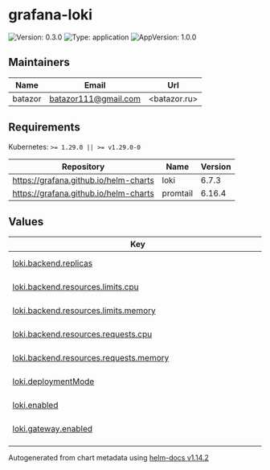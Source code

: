 # grafana-loki

![Version: 0.3.0](https://img.shields.io/badge/Version-0.3.0-informational?style=flat-square) ![Type: application](https://img.shields.io/badge/Type-application-informational?style=flat-square) ![AppVersion: 1.0.0](https://img.shields.io/badge/AppVersion-1.0.0-informational?style=flat-square)

## Maintainers

| Name | Email | Url |
| ---- | ------ | --- |
| batazor | <batazor111@gmail.com> | <batazor.ru> |

## Requirements

Kubernetes: `>= 1.29.0 || >= v1.29.0-0`

| Repository | Name | Version |
|------------|------|---------|
| https://grafana.github.io/helm-charts | loki | 6.7.3 |
| https://grafana.github.io/helm-charts | promtail | 6.16.4 |

## Values

<table height="400px" >
	<thead>
		<th>Key</th>
		<th>Type</th>
		<th>Default</th>
		<th>Description</th>
	</thead>
	<tbody>
		<tr>
			<td id="loki--backend--replicas"><a href="./values.yaml#L135">loki.backend.replicas</a></td>
			<td>
int
</td>
			<td>
				<div style="max-width: 300px;">
<pre lang="json">
0
</pre>
</div>
			</td>
			<td></td>
		</tr>
		<tr>
			<td id="loki--backend--resources--limits--cpu"><a href="./values.yaml#L139">loki.backend.resources.limits.cpu</a></td>
			<td>
string
</td>
			<td>
				<div style="max-width: 300px;">
<pre lang="json">
"300m"
</pre>
</div>
			</td>
			<td></td>
		</tr>
		<tr>
			<td id="loki--backend--resources--limits--memory"><a href="./values.yaml#L140">loki.backend.resources.limits.memory</a></td>
			<td>
string
</td>
			<td>
				<div style="max-width: 300px;">
<pre lang="json">
"1Gi"
</pre>
</div>
			</td>
			<td></td>
		</tr>
		<tr>
			<td id="loki--backend--resources--requests--cpu"><a href="./values.yaml#L142">loki.backend.resources.requests.cpu</a></td>
			<td>
string
</td>
			<td>
				<div style="max-width: 300px;">
<pre lang="json">
"50m"
</pre>
</div>
			</td>
			<td></td>
		</tr>
		<tr>
			<td id="loki--backend--resources--requests--memory"><a href="./values.yaml#L143">loki.backend.resources.requests.memory</a></td>
			<td>
string
</td>
			<td>
				<div style="max-width: 300px;">
<pre lang="json">
"64Mi"
</pre>
</div>
			</td>
			<td></td>
		</tr>
		<tr>
			<td id="loki--deploymentMode"><a href="./values.yaml#L6">loki.deploymentMode</a></td>
			<td>
string
</td>
			<td>
				<div style="max-width: 300px;">
<pre lang="json">
"SingleBinary"
</pre>
</div>
			</td>
			<td></td>
		</tr>
		<tr>
			<td id="loki--enabled"><a href="./values.yaml#L2">loki.enabled</a></td>
			<td>
bool
</td>
			<td>
				<div style="max-width: 300px;">
<pre lang="json">
true
</pre>
</div>
			</td>
			<td></td>
		</tr>
		<tr>
			<td id="loki--gateway--enabled"><a href="./values.yaml#L115">loki.gateway.enabled</a></td>
			<td>
bool
</td>
			<td>
				<div style="max-width: 300px;">
<pre lang="json">
false
</pre>
</div>
			</td>
			<td></td>
		</tr>
		<tr>
			<td id="loki--gateway--resources--limits--cpu"><a href="./values.yaml#L119">loki.gateway.resources.limits.cpu</a></td>
			<td>
string
</td>
			<td>
				<div style="max-width: 300px;">
<pre lang="json">
"300m"
</pre>
</div>
			</td>
			<td></td>
		</tr>
		<tr>
			<td id="loki--gateway--resources--limits--memory"><a href="./values.yaml#L120">loki.gateway.resources.limits.memory</a></td>
			<td>
string
</td>
			<td>
				<div style="max-width: 300px;">
<pre lang="json">
"1Gi"
</pre>
</div>
			</td>
			<td></td>
		</tr>
		<tr>
			<td id="loki--gateway--resources--requests--cpu"><a href="./values.yaml#L122">loki.gateway.resources.requests.cpu</a></td>
			<td>
string
</td>
			<td>
				<div style="max-width: 300px;">
<pre lang="json">
"50m"
</pre>
</div>
			</td>
			<td></td>
		</tr>
		<tr>
			<td id="loki--gateway--resources--requests--memory"><a href="./values.yaml#L123">loki.gateway.resources.requests.memory</a></td>
			<td>
string
</td>
			<td>
				<div style="max-width: 300px;">
<pre lang="json">
"64Mi"
</pre>
</div>
			</td>
			<td></td>
		</tr>
		<tr>
			<td id="loki--loki--auth_enabled"><a href="./values.yaml#L11">loki.loki.auth_enabled</a></td>
			<td>
bool
</td>
			<td>
				<div style="max-width: 300px;">
<pre lang="json">
false
</pre>
</div>
			</td>
			<td></td>
		</tr>
		<tr>
			<td id="loki--loki--commonConfig--replication_factor"><a href="./values.yaml#L14">loki.loki.commonConfig.replication_factor</a></td>
			<td>
int
</td>
			<td>
				<div style="max-width: 300px;">
<pre lang="json">
1
</pre>
</div>
			</td>
			<td></td>
		</tr>
		<tr>
			<td id="loki--loki--revisionHistoryLimit"><a href="./values.yaml#L9">loki.loki.revisionHistoryLimit</a></td>
			<td>
int
</td>
			<td>
				<div style="max-width: 300px;">
<pre lang="json">
3
</pre>
</div>
			</td>
			<td></td>
		</tr>
		<tr>
			<td id="loki--loki--schemaConfig--configs[0]--from"><a href="./values.yaml#L21">loki.loki.schemaConfig.configs[0].from</a></td>
			<td>
string
</td>
			<td>
				<div style="max-width: 300px;">
<pre lang="json">
"2024-04-01"
</pre>
</div>
			</td>
			<td></td>
		</tr>
		<tr>
			<td id="loki--loki--schemaConfig--configs[0]--index--period"><a href="./values.yaml#L27">loki.loki.schemaConfig.configs[0].index.period</a></td>
			<td>
string
</td>
			<td>
				<div style="max-width: 300px;">
<pre lang="json">
"24h"
</pre>
</div>
			</td>
			<td></td>
		</tr>
		<tr>
			<td id="loki--loki--schemaConfig--configs[0]--index--prefix"><a href="./values.yaml#L26">loki.loki.schemaConfig.configs[0].index.prefix</a></td>
			<td>
string
</td>
			<td>
				<div style="max-width: 300px;">
<pre lang="json">
"index_"
</pre>
</div>
			</td>
			<td></td>
		</tr>
		<tr>
			<td id="loki--loki--schemaConfig--configs[0]--object_store"><a href="./values.yaml#L23">loki.loki.schemaConfig.configs[0].object_store</a></td>
			<td>
string
</td>
			<td>
				<div style="max-width: 300px;">
<pre lang="json">
"filesystem"
</pre>
</div>
			</td>
			<td></td>
		</tr>
		<tr>
			<td id="loki--loki--schemaConfig--configs[0]--schema"><a href="./values.yaml#L24">loki.loki.schemaConfig.configs[0].schema</a></td>
			<td>
string
</td>
			<td>
				<div style="max-width: 300px;">
<pre lang="json">
"v13"
</pre>
</div>
			</td>
			<td></td>
		</tr>
		<tr>
			<td id="loki--loki--schemaConfig--configs[0]--store"><a href="./values.yaml#L22">loki.loki.schemaConfig.configs[0].store</a></td>
			<td>
string
</td>
			<td>
				<div style="max-width: 300px;">
<pre lang="json">
"tsdb"
</pre>
</div>
			</td>
			<td></td>
		</tr>
		<tr>
			<td id="loki--loki--storage--type"><a href="./values.yaml#L17">loki.loki.storage.type</a></td>
			<td>
string
</td>
			<td>
				<div style="max-width: 300px;">
<pre lang="json">
"filesystem"
</pre>
</div>
			</td>
			<td></td>
		</tr>
		<tr>
			<td id="loki--loki--structuredConfig--memberlist--bind_addr"><a href="./values.yaml#L34">loki.loki.structuredConfig.memberlist.bind_addr</a></td>
			<td>
list
</td>
			<td>
				<div style="max-width: 300px;">
<pre lang="json">
[]
</pre>
</div>
			</td>
			<td></td>
		</tr>
		<tr>
			<td id="loki--loki--structuredConfig--query_range--align_queries_with_step"><a href="./values.yaml#L31">loki.loki.structuredConfig.query_range.align_queries_with_step</a></td>
			<td>
bool
</td>
			<td>
				<div style="max-width: 300px;">
<pre lang="json">
true
</pre>
</div>
			</td>
			<td></td>
		</tr>
		<tr>
			<td id="loki--lokiCanary--enabled"><a href="./values.yaml#L112">loki.lokiCanary.enabled</a></td>
			<td>
bool
</td>
			<td>
				<div style="max-width: 300px;">
<pre lang="json">
false
</pre>
</div>
			</td>
			<td></td>
		</tr>
		<tr>
			<td id="loki--monitoring--dashboards--annotations--grafana_dashboard_folder"><a href="./values.yaml#L88">loki.monitoring.dashboards.annotations.grafana_dashboard_folder</a></td>
			<td>
string
</td>
			<td>
				<div style="max-width: 300px;">
<pre lang="json">
"Loki"
</pre>
</div>
			</td>
			<td></td>
		</tr>
		<tr>
			<td id="loki--monitoring--dashboards--enabled"><a href="./values.yaml#L86">loki.monitoring.dashboards.enabled</a></td>
			<td>
bool
</td>
			<td>
				<div style="max-width: 300px;">
<pre lang="json">
true
</pre>
</div>
			</td>
			<td></td>
		</tr>
		<tr>
			<td id="loki--monitoring--rules--additionalGroups[0]--name"><a href="./values.yaml#L102">loki.monitoring.rules.additionalGroups[0].name</a></td>
			<td>
string
</td>
			<td>
				<div style="max-width: 300px;">
<pre lang="json">
"additional-loki-rules"
</pre>
</div>
			</td>
			<td></td>
		</tr>
		<tr>
			<td id="loki--monitoring--rules--additionalGroups[0]--rules[0]--expr"><a href="./values.yaml#L105">loki.monitoring.rules.additionalGroups[0].rules[0].expr</a></td>
			<td>
string
</td>
			<td>
				<div style="max-width: 300px;">
<pre lang="json">
"sum(rate(loki_request_duration_seconds_bucket[1m])) by (le, job)"
</pre>
</div>
			</td>
			<td></td>
		</tr>
		<tr>
			<td id="loki--monitoring--rules--additionalGroups[0]--rules[0]--record"><a href="./values.yaml#L104">loki.monitoring.rules.additionalGroups[0].rules[0].record</a></td>
			<td>
string
</td>
			<td>
				<div style="max-width: 300px;">
<pre lang="json">
"job:loki_request_duration_seconds_bucket:sum_rate"
</pre>
</div>
			</td>
			<td></td>
		</tr>
		<tr>
			<td id="loki--monitoring--rules--additionalGroups[0]--rules[1]--expr"><a href="./values.yaml#L107">loki.monitoring.rules.additionalGroups[0].rules[1].expr</a></td>
			<td>
string
</td>
			<td>
				<div style="max-width: 300px;">
<pre lang="json">
"sum(rate(loki_request_duration_seconds_bucket[1m])) by (le, job, route)"
</pre>
</div>
			</td>
			<td></td>
		</tr>
		<tr>
			<td id="loki--monitoring--rules--additionalGroups[0]--rules[1]--record"><a href="./values.yaml#L106">loki.monitoring.rules.additionalGroups[0].rules[1].record</a></td>
			<td>
string
</td>
			<td>
				<div style="max-width: 300px;">
<pre lang="json">
"job_route:loki_request_duration_seconds_bucket:sum_rate"
</pre>
</div>
			</td>
			<td></td>
		</tr>
		<tr>
			<td id="loki--monitoring--rules--additionalGroups[0]--rules[2]--expr"><a href="./values.yaml#L109">loki.monitoring.rules.additionalGroups[0].rules[2].expr</a></td>
			<td>
string
</td>
			<td>
				<div style="max-width: 300px;">
<pre lang="json">
"sum(rate(container_cpu_usage_seconds_total[1m])) by (node, namespace, pod, container)"
</pre>
</div>
			</td>
			<td></td>
		</tr>
		<tr>
			<td id="loki--monitoring--rules--additionalGroups[0]--rules[2]--record"><a href="./values.yaml#L108">loki.monitoring.rules.additionalGroups[0].rules[2].record</a></td>
			<td>
string
</td>
			<td>
				<div style="max-width: 300px;">
<pre lang="json">
"node_namespace_pod_container:container_cpu_usage_seconds_total:sum_rate"
</pre>
</div>
			</td>
			<td></td>
		</tr>
		<tr>
			<td id="loki--monitoring--rules--enabled"><a href="./values.yaml#L100">loki.monitoring.rules.enabled</a></td>
			<td>
bool
</td>
			<td>
				<div style="max-width: 300px;">
<pre lang="json">
true
</pre>
</div>
			</td>
			<td></td>
		</tr>
		<tr>
			<td id="loki--monitoring--selfMonitoring--grafanaAgent--installOperator"><a href="./values.yaml#L97">loki.monitoring.selfMonitoring.grafanaAgent.installOperator</a></td>
			<td>
bool
</td>
			<td>
				<div style="max-width: 300px;">
<pre lang="json">
false
</pre>
</div>
			</td>
			<td></td>
		</tr>
		<tr>
			<td id="loki--monitoring--serviceMonitor--enabled"><a href="./values.yaml#L91">loki.monitoring.serviceMonitor.enabled</a></td>
			<td>
bool
</td>
			<td>
				<div style="max-width: 300px;">
<pre lang="json">
true
</pre>
</div>
			</td>
			<td></td>
		</tr>
		<tr>
			<td id="loki--monitoring--serviceMonitor--labels--release"><a href="./values.yaml#L93">loki.monitoring.serviceMonitor.labels.release</a></td>
			<td>
string
</td>
			<td>
				<div style="max-width: 300px;">
<pre lang="json">
"prometheus-operator"
</pre>
</div>
			</td>
			<td></td>
		</tr>
		<tr>
			<td id="loki--nameOverride"><a href="./values.yaml#L4">loki.nameOverride</a></td>
			<td>
string
</td>
			<td>
				<div style="max-width: 300px;">
<pre lang="json">
"grafana-loki"
</pre>
</div>
			</td>
			<td></td>
		</tr>
		<tr>
			<td id="loki--read--persistence--storageClass"><a href="./values.yaml#L57">loki.read.persistence.storageClass</a></td>
			<td>
string
</td>
			<td>
				<div style="max-width: 300px;">
<pre lang="json">
"local-path"
</pre>
</div>
			</td>
			<td></td>
		</tr>
		<tr>
			<td id="loki--read--replicas"><a href="./values.yaml#L54">loki.read.replicas</a></td>
			<td>
int
</td>
			<td>
				<div style="max-width: 300px;">
<pre lang="json">
0
</pre>
</div>
			</td>
			<td></td>
		</tr>
		<tr>
			<td id="loki--read--resources--limits--cpu"><a href="./values.yaml#L61">loki.read.resources.limits.cpu</a></td>
			<td>
string
</td>
			<td>
				<div style="max-width: 300px;">
<pre lang="json">
"300m"
</pre>
</div>
			</td>
			<td></td>
		</tr>
		<tr>
			<td id="loki--read--resources--limits--memory"><a href="./values.yaml#L62">loki.read.resources.limits.memory</a></td>
			<td>
string
</td>
			<td>
				<div style="max-width: 300px;">
<pre lang="json">
"1Gi"
</pre>
</div>
			</td>
			<td></td>
		</tr>
		<tr>
			<td id="loki--read--resources--requests--cpu"><a href="./values.yaml#L64">loki.read.resources.requests.cpu</a></td>
			<td>
string
</td>
			<td>
				<div style="max-width: 300px;">
<pre lang="json">
"50m"
</pre>
</div>
			</td>
			<td></td>
		</tr>
		<tr>
			<td id="loki--read--resources--requests--memory"><a href="./values.yaml#L65">loki.read.resources.requests.memory</a></td>
			<td>
string
</td>
			<td>
				<div style="max-width: 300px;">
<pre lang="json">
"64Mi"
</pre>
</div>
			</td>
			<td></td>
		</tr>
		<tr>
			<td id="loki--sidecar--resources--limits--cpu"><a href="./values.yaml#L128">loki.sidecar.resources.limits.cpu</a></td>
			<td>
string
</td>
			<td>
				<div style="max-width: 300px;">
<pre lang="json">
"300m"
</pre>
</div>
			</td>
			<td></td>
		</tr>
		<tr>
			<td id="loki--sidecar--resources--limits--memory"><a href="./values.yaml#L129">loki.sidecar.resources.limits.memory</a></td>
			<td>
string
</td>
			<td>
				<div style="max-width: 300px;">
<pre lang="json">
"1Gi"
</pre>
</div>
			</td>
			<td></td>
		</tr>
		<tr>
			<td id="loki--sidecar--resources--requests--cpu"><a href="./values.yaml#L131">loki.sidecar.resources.requests.cpu</a></td>
			<td>
string
</td>
			<td>
				<div style="max-width: 300px;">
<pre lang="json">
"50m"
</pre>
</div>
			</td>
			<td></td>
		</tr>
		<tr>
			<td id="loki--sidecar--resources--requests--memory"><a href="./values.yaml#L132">loki.sidecar.resources.requests.memory</a></td>
			<td>
string
</td>
			<td>
				<div style="max-width: 300px;">
<pre lang="json">
"64Mi"
</pre>
</div>
			</td>
			<td></td>
		</tr>
		<tr>
			<td id="loki--singleBinary--extraArgs[0]"><a href="./values.yaml#L71">loki.singleBinary.extraArgs[0]</a></td>
			<td>
string
</td>
			<td>
				<div style="max-width: 300px;">
<pre lang="json">
"--pattern-ingester.enabled=true"
</pre>
</div>
			</td>
			<td></td>
		</tr>
		<tr>
			<td id="loki--singleBinary--persistence--storageClass"><a href="./values.yaml#L74">loki.singleBinary.persistence.storageClass</a></td>
			<td>
string
</td>
			<td>
				<div style="max-width: 300px;">
<pre lang="json">
"local-path"
</pre>
</div>
			</td>
			<td></td>
		</tr>
		<tr>
			<td id="loki--singleBinary--replicas"><a href="./values.yaml#L68">loki.singleBinary.replicas</a></td>
			<td>
int
</td>
			<td>
				<div style="max-width: 300px;">
<pre lang="json">
1
</pre>
</div>
			</td>
			<td></td>
		</tr>
		<tr>
			<td id="loki--singleBinary--resources--limits--cpu"><a href="./values.yaml#L78">loki.singleBinary.resources.limits.cpu</a></td>
			<td>
string
</td>
			<td>
				<div style="max-width: 300px;">
<pre lang="json">
"300m"
</pre>
</div>
			</td>
			<td></td>
		</tr>
		<tr>
			<td id="loki--singleBinary--resources--limits--memory"><a href="./values.yaml#L79">loki.singleBinary.resources.limits.memory</a></td>
			<td>
string
</td>
			<td>
				<div style="max-width: 300px;">
<pre lang="json">
"1Gi"
</pre>
</div>
			</td>
			<td></td>
		</tr>
		<tr>
			<td id="loki--singleBinary--resources--requests--cpu"><a href="./values.yaml#L81">loki.singleBinary.resources.requests.cpu</a></td>
			<td>
string
</td>
			<td>
				<div style="max-width: 300px;">
<pre lang="json">
"50m"
</pre>
</div>
			</td>
			<td></td>
		</tr>
		<tr>
			<td id="loki--singleBinary--resources--requests--memory"><a href="./values.yaml#L82">loki.singleBinary.resources.requests.memory</a></td>
			<td>
string
</td>
			<td>
				<div style="max-width: 300px;">
<pre lang="json">
"64Mi"
</pre>
</div>
			</td>
			<td></td>
		</tr>
		<tr>
			<td id="loki--test--enabled"><a href="./values.yaml#L37">loki.test.enabled</a></td>
			<td>
bool
</td>
			<td>
				<div style="max-width: 300px;">
<pre lang="json">
false
</pre>
</div>
			</td>
			<td></td>
		</tr>
		<tr>
			<td id="loki--tracing--enabled"><a href="./values.yaml#L146">loki.tracing.enabled</a></td>
			<td>
bool
</td>
			<td>
				<div style="max-width: 300px;">
<pre lang="json">
true
</pre>
</div>
			</td>
			<td></td>
		</tr>
		<tr>
			<td id="loki--tracing--jaegerAgentHost"><a href="./values.yaml#L147">loki.tracing.jaegerAgentHost</a></td>
			<td>
string
</td>
			<td>
				<div style="max-width: 300px;">
<pre lang="json">
"grafana-tempo.grafana:6831"
</pre>
</div>
			</td>
			<td></td>
		</tr>
		<tr>
			<td id="loki--write--persistence--storageClass"><a href="./values.yaml#L43">loki.write.persistence.storageClass</a></td>
			<td>
string
</td>
			<td>
				<div style="max-width: 300px;">
<pre lang="json">
"local-path"
</pre>
</div>
			</td>
			<td></td>
		</tr>
		<tr>
			<td id="loki--write--replicas"><a href="./values.yaml#L40">loki.write.replicas</a></td>
			<td>
int
</td>
			<td>
				<div style="max-width: 300px;">
<pre lang="json">
0
</pre>
</div>
			</td>
			<td></td>
		</tr>
		<tr>
			<td id="loki--write--resources--limits--cpu"><a href="./values.yaml#L47">loki.write.resources.limits.cpu</a></td>
			<td>
string
</td>
			<td>
				<div style="max-width: 300px;">
<pre lang="json">
"300m"
</pre>
</div>
			</td>
			<td></td>
		</tr>
		<tr>
			<td id="loki--write--resources--limits--memory"><a href="./values.yaml#L48">loki.write.resources.limits.memory</a></td>
			<td>
string
</td>
			<td>
				<div style="max-width: 300px;">
<pre lang="json">
"1Gi"
</pre>
</div>
			</td>
			<td></td>
		</tr>
		<tr>
			<td id="loki--write--resources--requests--cpu"><a href="./values.yaml#L50">loki.write.resources.requests.cpu</a></td>
			<td>
string
</td>
			<td>
				<div style="max-width: 300px;">
<pre lang="json">
"50m"
</pre>
</div>
			</td>
			<td></td>
		</tr>
		<tr>
			<td id="loki--write--resources--requests--memory"><a href="./values.yaml#L51">loki.write.resources.requests.memory</a></td>
			<td>
string
</td>
			<td>
				<div style="max-width: 300px;">
<pre lang="json">
"64Mi"
</pre>
</div>
			</td>
			<td></td>
		</tr>
	</tbody>
</table>

----------------------------------------------
Autogenerated from chart metadata using [helm-docs v1.14.2](https://github.com/norwoodj/helm-docs/releases/v1.14.2)
